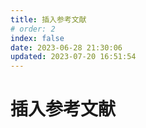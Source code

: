 ```yaml
---
title: 插入参考文献
# order: 2
index: false
date: 2023-06-28 21:30:06
updated: 2023-07-20 16:51:54
---
```


# 插入参考文献
